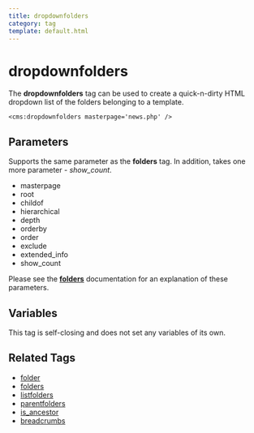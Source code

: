 ```yaml
---
title: dropdownfolders
category: tag
template: default.html
---
```


# dropdownfolders

The **dropdownfolders** tag can be used to create a quick-n-dirty HTML dropdown list of the folders belonging to a template.

```
<cms:dropdownfolders masterpage='news.php' />
```

## Parameters

Supports the same parameter as the **folders** tag. In addition, takes one more parameter - _show\_count_.

*   masterpage
*   root
*   childof
*   hierarchical
*   depth
*   orderby
*   order
*   exclude
*   extended\_info
*   show\_count

Please see the [**folders**](../folders.html) documentation for an explanation of these parameters.

## Variables

This tag is self-closing and does not set any variables of its own.

## Related Tags

*   [folder](../folder.html)
*   [folders](../folders.html)
*   [listfolders](../listfolders.html)
*   [parentfolders](../parentfolders.html)
*   [is\_ancestor](../is_ancestor.html)
*   [breadcrumbs](../breadcrumbs.html)
